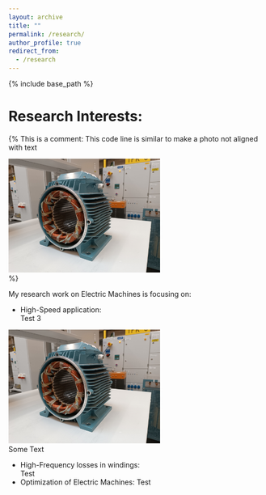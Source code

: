 ```yaml
---
layout: archive
title: ""
permalink: /research/
author_profile: true
redirect_from:
  - /research
---
```


{% include base_path %}


Research Interests:
======


{% This is a comment: This code line is similar to make a photo not aligned with text <div><img src='/images/homepage_electric_machines.png' style="float:none;width:300px;"></div> %}

My research work on Electric Machines is focusing on:
- High-Speed application:  
Test 3  
<img src='/images/homepage_electric_machines.png' style="float:none;width:300px;">  
<br/> Some Text

- High-Frequency losses in windings:<br/>
Test
- Optimization of Electric Machines:
Test


